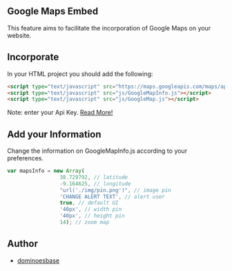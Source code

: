 ## Google Maps Embed 
This feature aims to facilitate the incorporation of Google Maps on your website.

## Incorporate
In your HTML project you should add the following:
```html
<script type="text/javascript" src="https://maps.googleapis.com/maps/api/js?key=[YOUR-API-KEY]"></script>
<script type="text/javascript" src="js/GoogleMapInfo.js"></script>
<script type="text/javascript" src="js/GoogleMap.js"></script>
```
Note: enter your Api Key. [Read More!](https://developers.google.com/maps/documentation/javascript/get-api-key)

## Add your Information
Change the information on GoogleMapInfo.js according to your preferences.
```javascript
var mapsInfo = new Array(
                 38.729792, // latitude
                 -9.164625, // longitude
                 "url('./img/pin.png')", // image pin
                 'CHANGE ALERT TEXT', // alert user
                 true, // default UI
                 '40px', // width pin
                 '40px', // height pin
                 14); // zoom map
```
## Author
* [dominoesbase](https://twitter.com/jorgedominoes)
